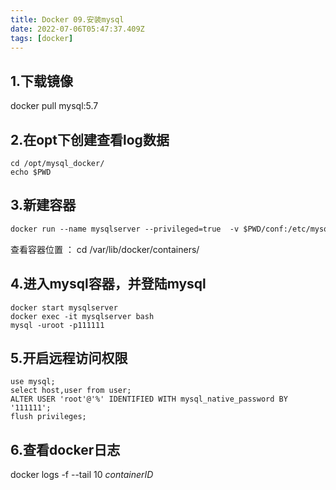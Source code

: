 ```yaml
---
title: Docker 09.安装mysql
date: 2022-07-06T05:47:37.409Z
tags: [docker]
---
```

## 1.下载镜像

docker pull mysql:5.7

## 2.在opt下创建查看log数据

```
cd /opt/mysql_docker/
echo $PWD
```

## 3.新建容器

```dockerfile
docker run --name mysqlserver --privileged=true  -v $PWD/conf:/etc/mysql/conf.d -v $PWD/logs:/logs -v $PWD/data:/var/lib/mysql -e MYSQL_ROOT_PASSWORD=111111 -d -i -p 3306:3306 mysql:5.7
```

查看容器位置 ： cd /var/lib/docker/containers/

## 4.进入mysql容器，并登陆mysql

```
docker start mysqlserver
docker exec -it mysqlserver bash
mysql -uroot -p111111
```

## 5.开启远程访问权限

```
use mysql;
select host,user from user;
ALTER USER 'root'@'%' IDENTIFIED WITH mysql_native_password BY '111111';
flush privileges;
```

## 6.查看docker日志

docker logs -f --tail 10  *containerID*